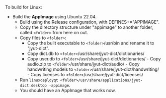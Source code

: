 To build for Linux:

- Build the **AppImage** using Ubuntu 22.04.
	- Build using the Release configuration, with DEFINES+="APPIMAGE".
	- Copy the directory structure under "appimage" to another folder, called `<folder>` from here on out.
	- Copy files to `<folder>`:
		- Copy the built executable to `<folder>`/usr/bin and rename it to "jyut-dict".
		- Copy dict.db to `<folder>`/usr/share/jyut-dict/dictionaries/
		- Copy user.db to `<folder>`/usr/share/jyut-dict/dictionaries/
                - Copy audio.zip to `<folder>`/usr/share/jyut-dict/audio/
                - Copy handwriting models to `<folder>`/usr/share/jyut-dict/handwriting/
                - Copy licenses to `<folder>`/usr/share/jyut-dict/licenses/
	- Run `linuxdeployqt <folder>/usr/share/applications/jyut-dict.desktop -appimage`.
	- You should have an AppImage that works now.
